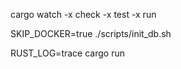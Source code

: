 cargo watch -x check -x test -x run

SKIP_DOCKER=true ./scripts/init_db.sh

RUST_LOG=trace cargo run
